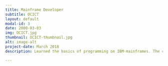 ```yaml
---
title: Mainframe Developer
subtitle: OCICT
layout: default
modal-id: 3
date: 2000-03-03
img: OCICT.jpg
thumbnail: OCICT-thumbnail.jpg
alt: image-alt
project-date: March 2018
description: Learned the basics of programming on IBM-mainframes. The course included COBOL, TSO/ISPF, JCL, SQL, DB2 and structural programming.

---
```

